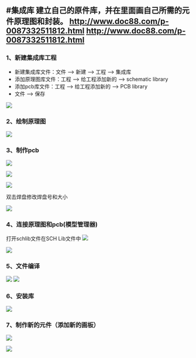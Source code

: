 #集成库
建立自己的原件库，并在里面画自己所需的元件原理图和封装。
http://www.doc88.com/p-0087332511812.html
http://www.doc88.com/p-0087332511812.html
--------------------------

### 1、新建集成库工程
* 新建集成库文件：文件 --> 新建 --> 工程 --> 集成库
* 添加原理图库文件：工程 --> 给工程添加新的 --> schematic library
* 添加pcb库文件：工程 --> 给工程添加新的 --> PCB library
* 文件 --> 保存

![](/assets/集成库结构.png)

### 2、绘制原理图
![](/assets/集成库绘制原理图.jpg)

### 3、制作pcb
![](/assets/集成库pcb封装.jpg)

![](/assets/集成库pcb封装1.jpg)

![](/assets/集成库pcb封装2.jpg)

双击焊盘修改焊盘号和大小

![](/assets/集成库pcb封装3.png)

### 4、连接原理图和pcb(模型管理器)
打开schlib文件在SCH Lib文件中 
![](/assets/集成库连接原理图和pcb.jpg)

![](/assets/集成库连接原理图和pcb1.jpg)

### 5、文件编译

![](/assets/集成库文件编译.jpg)
![](/assets/集成库文件编译1.jpg)

### 6、安装库
![](/assets/集成库添加库.jpg)

### 7、制作新的元件（添加新的画板）

![](/assets/集成库添加画板.png)

![](/assets/集成库添加画板1.jpg)

